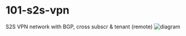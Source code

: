 # 101-s2s-vpn
S2S VPN network with BGP, cross subscr &amp; tenant (remote)
![diagram](s2svpn.jpglink-to-image)
